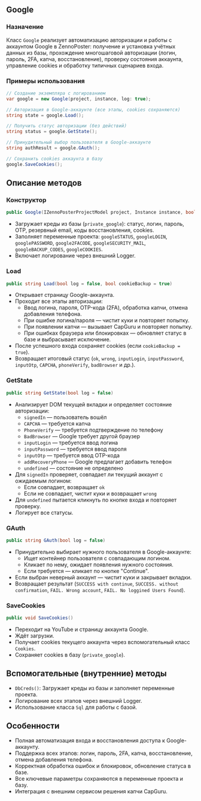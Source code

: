 

## Google

### Назначение

Класс `Google` реализует автоматизацию авторизации и работы с аккаунтом Google в ZennoPoster: получение и установка учётных данных из базы, прохождение многошаговой авторизации (логин, пароль, 2FA, капча, восстановление), проверку состояния аккаунта, управление cookies и обработку типичных сценариев входа.

### Примеры использования

```csharp
// Создание экземпляра с логированием
var google = new Google(project, instance, log: true);

// Авторизация в Google-аккаунте (все этапы, cookies сохраняются)
string state = google.Load();

// Получить статус авторизации (без действий)
string status = google.GetState();

// Принудительный выбор пользователя в Google-аккаунте
string authResult = google.GAuth();

// Сохранить cookies аккаунта в базу
google.SaveCookies();
```


## Описание методов

### Конструктор

```csharp
public Google(IZennoPosterProjectModel project, Instance instance, bool log = false)
```

- Загружает креды из базы (`private_google`): статус, логин, пароль, OTP, резервный email, коды восстановления, cookies.
- Заполняет переменные проекта:
`googleSTATUS`, `googleLOGIN`, `googlePASSWORD`, `google2FACODE`, `googleSECURITY_MAIL`, `googleBACKUP_CODES`, `googleCOOKIES`.
- Включает логирование через внешний Logger.


### Load

```csharp
public string Load(bool log = false, bool cookieBackup = true)
```

- Открывает страницу Google-аккаунта.
- Проходит все этапы авторизации:
    - Ввод логина, пароля, OTP-кода (2FA), обработка капчи, отмена добавления телефона.
    - При ошибке логина/пароля — чистит куки и повторяет попытку.
    - При появлении капчи — вызывает CapGuru и повторяет попытку.
    - При ошибках браузера или блокировках — обновляет статус в базе и выбрасывает исключение.
- После успешного входа сохраняет cookies (если `cookieBackup = true`).
- Возвращает итоговый статус (`ok`, `wrong`, `inputLogin`, `inputPassword`, `inputOtp`, `CAPCHA`, `phoneVerify`, `badBrowser` и др.).


### GetState

```csharp
public string GetState(bool log = false)
```

- Анализирует DOM текущей вкладки и определяет состояние авторизации:
    - `signedIn` — пользователь вошёл
    - `CAPCHA` — требуется капча
    - `PhoneVerify` — требуется подтверждение по телефону
    - `BadBrowser` — Google требует другой браузер
    - `inputLogin` — требуется ввод логина
    - `inputPassword` — требуется ввод пароля
    - `inputOtp` — требуется ввод OTP-кода
    - `addRecoveryPhone` — Google предлагает добавить телефон
    - `undefined` — состояние не определено
- Для `signedIn` проверяет, совпадает ли текущий аккаунт с ожидаемым логином:
    - Если совпадает, возвращает `ok`
    - Если не совпадает, чистит куки и возвращает `wrong`
- Для `undefined` пытается кликнуть по кнопке входа и повторяет проверку.
- Логирует все статусы.


### GAuth

```csharp
public string GAuth(bool log = false)
```

- Принудительно выбирает нужного пользователя в Google-аккаунте:
    - Ищет контейнер пользователя с совпадающим логином.
    - Кликает по нему, ожидает появления нужного состояния.
    - Если требуется — кликает по кнопке "Continue".
- Если выбран неверный аккаунт — чистит куки и закрывает вкладки.
- Возвращает результат (`SUCCESS with continue`, `SUCCESS. without confirmation`, `FAIL. Wrong account`, `FAIL. No loggined Users Found`).


### SaveCookies

```csharp
public void SaveCookies()
```

- Переходит на YouTube и страницу аккаунта Google.
- Ждёт загрузки.
- Получает cookies текущего аккаунта через вспомогательный класс `Cookies`.
- Сохраняет cookies в базу (`private_google`).


## Вспомогательные (внутренние) методы

- `DbCreds()`: Загружает креды из базы и заполняет переменные проекта.
- Логирование всех этапов через внешний Logger.
- Использование класса `Sql` для работы с базой.


## Особенности

- Полная автоматизация входа и восстановления доступа к Google-аккаунту.
- Поддержка всех этапов: логин, пароль, 2FA, капча, восстановление, отмена добавления телефона.
- Корректная обработка ошибок и блокировок, обновление статуса в базе.
- Все ключевые параметры сохраняются в переменные проекта и базу.
- Интеграция с внешним сервисом решения капчи CapGuru.

